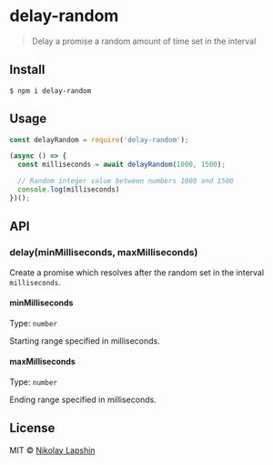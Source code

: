 # delay-random

> Delay a promise a random amount of time set in the interval


## Install

```
$ npm i delay-random
```

## Usage

```js
const delayRandom = require('delay-random');

(async () => {
  const milliseconds = await delayRandom(1000, 1500);

  // Random integer value between numbers 1000 and 1500
  console.log(milliseconds)
})();
```

## API

### delay(minMilliseconds, maxMilliseconds)

Create a promise which resolves after the random set in the interval `milliseconds`.

#### minMilliseconds

Type: `number`

Starting range specified in milliseconds.

#### maxMilliseconds

Type: `number`

Ending range specified in milliseconds.

## License

MIT © [Nikolay Lapshin](https://nlapshin.com)